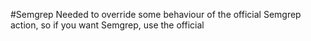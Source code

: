 #Semgrep
Needed to override some behaviour of the official Semgrep action, so if you want Semgrep, use the official

